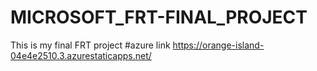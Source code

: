 # MICROSOFT_FRT-FINAL_PROJECT
This is my final FRT project
#azure link
https://orange-island-04e4e2510.3.azurestaticapps.net/
